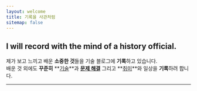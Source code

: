 ```yaml
---
layout: welcome
title: 기록을 사관처럼
sitemap: false
---
```


## I will record with the mind of a history official.

제가 보고 느끼고 배운 **소중한 것**들을 기술 블로그에 **기록**하고 있습니다.<br>
배운 것 외에도 **꾸준히** **[기술]**과 **[문제 해결]** 그리고 **[취미]**와 일상을 **기록**하려 합니다.<br>

---

<!--author-->

<!-- Links -->
[기술]: /development/
[취미]: /books/
[문제 해결]: /tag-problem-solving/